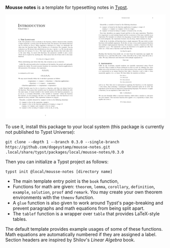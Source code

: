 **Mousse notes** is a template for typesetting notes in [Typst](https://typst.app).

![Screenshot of the template](thumbnail_pages.png)

To use it, install this package to your local system (this package is currently not published to Typst Universe):

```
git clone --depth 1 --branch 0.3.0 --single-branch https://github.com/dogeystamp/mousse-notes.git .local/share/typst/packages/local/mousse-notes/0.3.0
```

Then you can initialize a Typst project as follows:

```
typst init @local/mousse-notes [directory name]
```

- The main template entry point is the `book` function,
- Functions for math are given: `theorem`, `lemma`, `corollary`, `definition`,
    `example`, `solution`, `proof` and `remark`.
    You may create your own theorem environments with the `thmenv` function.
- A `glue` function is also given to work around Typst's page-breaking and prevent paragraphs and math equations from being split apart.
- The `tablef` function is a wrapper over `table` that provides LaTeX-style tables.

The default template provides example usages of some of these functions.
Math equations are automatically numbered if they are assigned a label.
Section headers are inspired by Shilov's _Linear Algebra_ book.
